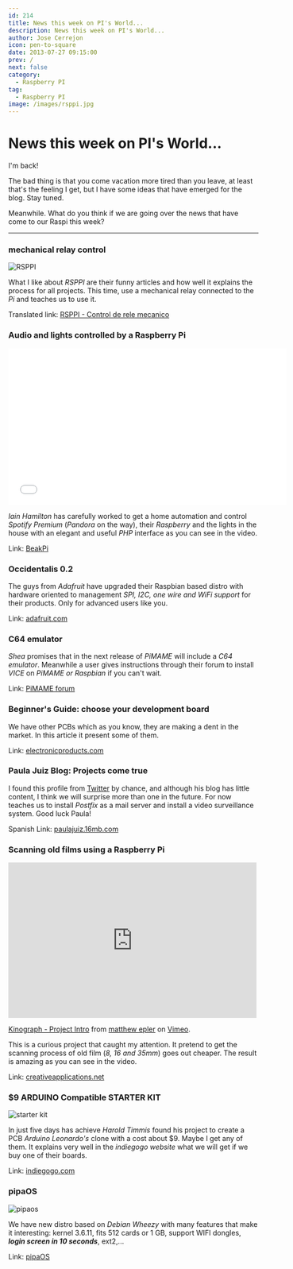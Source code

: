```yaml
---
id: 214
title: News this week on PI's World...
description: News this week on PI's World...
author: Jose Cerrejon
icon: pen-to-square
date: 2013-07-27 09:15:00
prev: /
next: false
category:
  - Raspberry PI
tag:
  - Raspberry PI
image: /images/rsppi.jpg
---
```


# News this week on PI's World...

I'm back!

The bad thing is that you come vacation more tired than you leave, at least that's the feeling I get, but I have some ideas that have emerged for the blog. Stay tuned.

Meanwhile. What do you think if we are going over the news that have come to our Raspi this week?

- - -
###  mechanical relay control

![RSPPI](/images/rsppi.jpg)

What I like about *RSPPI* are their funny articles and how well it explains the process for all projects. This time, use a mechanical relay connected to the *Pi* and teaches us to use it.

Translated link: [RSPPI - Control de rele mecanico](http://translate.google.com/translate?sl=es&tl=en&js=n&prev=_t&hl=es&ie=UTF-8&u=http%3A%2F%2Frsppi.blogspot.com.es%2F2013%2F07%2Fcontrol-de-rele-mecanico.html)

###  Audio and lights controlled by a Raspberry Pi

<iframe width="560" height="315" src="//www.youtube.com/embed/8AcSKF8fZjw" frameborder="0" allowfullscreen></iframe>

*Iain Hamilton* has carefully worked to get a home automation and control *Spotify Premium* (*Pandora* on the way), their *Raspberry* and the lights in the house with an elegant and useful *PHP* interface as you can see in the video.

Link: [BeakPi](https://github.com/beakable/BeakPi)

###  Occidentalis 0.2

The guys from *Adafruit* have upgraded their Raspbian based distro with hardware oriented to management *SPI, I2C, one wire and WiFi support* for their products. Only for advanced users like you.

Link: [adafruit.com](http://learn.adafruit.com/adafruit-raspberry-pi-educational-linux-distro)

###  C64 emulator

*Shea* promises that in the next release of *PiMAME* will include a *C64 emulator*. Meanwhile a user gives instructions through their forum to install *VICE* on *PiMAME or Raspbian* if you can't wait.

Link: [PiMAME forum](http://pimame.org/forum/discussion/382/how-to-installrun-c64-emulator-vice-on-your-pimame)

###  Beginner's Guide: choose your development board

We have other PCBs which as you know, they are making a dent in the market. In this article it present some of them.

Link: [electronicproducts.com](http://www.electronicproducts.com/Computer_Systems/Standalone_Mobile/Beginner_s_Guide_to_Selecting_a_Development_Board.aspx)

###  Paula Juiz Blog: Projects come true

I found this profile from [Twitter](https://twitter.com/paula_juiz_) by chance, and although his blog has little content, I think we will surprise more than one in the future. For now teaches us to install *Postfix* as a mail server and install a video surveillance system. Good luck Paula!

Spanish Link: [paulajuiz.16mb.com](http://paulajuiz.16mb.com/proyectos-con-raspberry-pi/)

###  Scanning old films using a Raspberry Pi

<iframe src="http://player.vimeo.com/video/66781749?title=0&amp;byline=0&amp;portrait=0" width="500" height="313" frameborder="0" webkitAllowFullScreen mozallowfullscreen allowFullScreen></iframe> <p><a href="http://vimeo.com/66781749">Kinograph - Project Intro</a> from <a href="http://vimeo.com/user4129642">matthew epler</a> on <a href="https://vimeo.com">Vimeo</a>.</p>

This is a curious project that caught my attention. It pretend to get the scanning process of old film (*8, 16 and 35mm*) goes out cheaper. The result is amazing as you can see in the video.

Link: [creativeapplications.net](http://www.creativeapplications.net/processing/kinograph-affordable-and-scaleable-film-digitisation/)

###  $9 ARDUINO Compatible STARTER KIT

![starter kit](/images/2013/07/starterkit.jpg)

In just five days has achieve *Harold Timmis* found his project to create a PCB *Arduino Leonardo's* clone with a cost about $9. Maybe I get any of them. It explains very well in the *indiegogo website* what we will get if we buy one of their boards.

Link: [indiegogo.com](http://igg.me/at/9duino/x/4152104)

###  pipaOS

![pipaos](/images/pipaos.png)

We have new distro based on *Debian Wheezy* with many features that make it interesting: kernel 3.6.11, fits 512 cards or 1 GB, support WIFI dongles, ***login screen in 10 seconds***, ext2,...

Link: [pipaOS](http://pipaos.mitako.eu)
